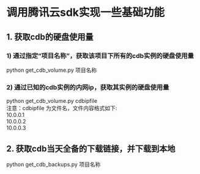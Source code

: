 # 调用腾讯云sdk实现一些基础功能

## 1. 获取cdb的硬盘使用量

### 1) 通过指定“项目名称”，获取该项目下所有的cdb实例的硬盘使用量
python get_cdb_volume.py 项目名称<br>
### 2) 通过已知的cdb实例的内网ip，获取其实例的硬盘使用量
python get_cdb_volume.py cdbipfile<br>
注意：cdbipfile 为文件名，文件内容格式如下:<br>
10.0.0.1<br>
10.0.0.2<br>
10.0.0.3<br>

## 2. 获取cdb当天全备的下载链接，并下载到本地
python get_cdb_backups.py 项目名称
